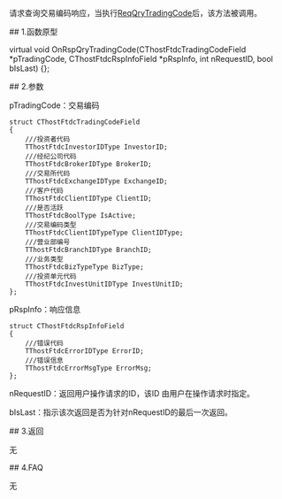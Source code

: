 <p>请求查询交易编码响应，当执行<a href="../../CTHOSTFTDCTRADERSPI/REQQRYTRADINGCODE/">ReqQryTradingCode</a>后，该方法被调用。</p>
<span class="anchor" id="397d99e1-ace7-4609-8ac7-0c06538da4b7"></span>
## 1.函数原型
<p>virtual void OnRspQryTradingCode(CThostFtdcTradingCodeField *pTradingCode, CThostFtdcRspInfoField *pRspInfo, int nRequestID, bool bIsLast) {};</p>
<span class="anchor" id="1764f710-8492-4c04-b99e-7a19009fb9e8"></span>
## 2.参数
<p>pTradingCode：交易编码</p>
<pre><code>struct CThostFtdcTradingCodeField
{
    ///投资者代码
    TThostFtdcInvestorIDType InvestorID;
    ///经纪公司代码
    TThostFtdcBrokerIDType BrokerID;
    ///交易所代码
    TThostFtdcExchangeIDType ExchangeID;
    ///客户代码
    TThostFtdcClientIDType ClientID;
    ///是否活跃
    TThostFtdcBoolType IsActive;
    ///交易编码类型
    TThostFtdcClientIDTypeType ClientIDType;
    ///营业部编号
    TThostFtdcBranchIDType BranchID;
    ///业务类型
    TThostFtdcBizTypeType BizType;
    ///投资单元代码
    TThostFtdcInvestUnitIDType InvestUnitID;
};
</code></pre>
<p>pRspInfo：响应信息</p>
<pre><code>struct CThostFtdcRspInfoField
{
    ///错误代码
    TThostFtdcErrorIDType ErrorID;
    ///错误信息
    TThostFtdcErrorMsgType ErrorMsg;
};
</code></pre>
<p>nRequestID：返回用户操作请求的ID，该ID 由用户在操作请求时指定。</p>
<p>bIsLast：指示该次返回是否为针对nRequestID的最后一次返回。</p>
<span class="anchor" id="e79bc497-6c3c-45dc-8adc-cb1cb5d49991"></span>
## 3.返回
<p>无</p>
<span class="anchor" id="b5d0eadb-6528-4fd7-bfa9-a5c251eb14e2"></span>
## 4.FAQ
<p>无</p>
